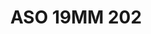 ---
title: ASO 19MM 202
date: 
draft: false

# descripcion
description : Anillo de plata 925.

materials: Plata 925

color: 

dimensions: 19mm diámetro

code: 05-23-1591

type: "Anillos"

categories: []

price: $6.450,00

price_eftvo: $5.480,00

# Images
# first image will be shown in the product page
images:
  # - image: "images/path_to_image"
  # La ubicacion de las imagenes es imagenes/Anillos/Anillos.Solo Plata/05-23-1591-aso-19mm-202
  - image: "./images/anillos/solo_plata/05-23-1591-aso-19mm-202_a.JPG"
  - image: "./images/anillos/solo_plata/05-23-1591-aso-19mm-202_b.jpg"
  - image: "./images/anillos/solo_plata/05-23-1591-aso-19mm-202_c.jpg"
---